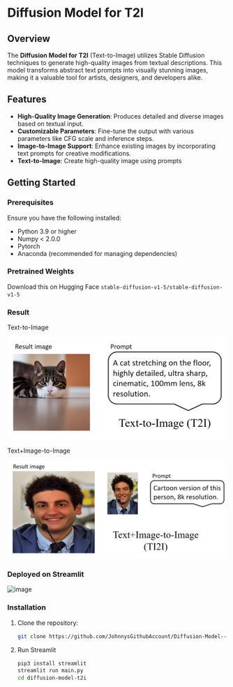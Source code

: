 # Diffusion Model for T2I

## Overview

The **Diffusion Model for T2I** (Text-to-Image) utilizes Stable Diffusion techniques to generate high-quality images from textual descriptions. This model transforms abstract text prompts into visually stunning images, making it a valuable tool for artists, designers, and developers alike.

## Features

- **High-Quality Image Generation**: Produces detailed and diverse images based on textual input.
- **Customizable Parameters**: Fine-tune the output with various parameters like CFG scale and inference steps.
- **Image-to-Image Support**: Enhance existing images by incorporating text prompts for creative modifications.
- **Text-to-Image**: Create high-quality image using prompts
## Getting Started

### Prerequisites

Ensure you have the following installed:

- Python 3.9 or higher
- Numpy < 2.0.0
- Pytorch
- Anaconda (recommended for managing dependencies)

### Pretrained Weights

Download this on Hugging Face `stable-diffusion-v1-5/stable-diffusion-v1-5`

### Result

Text-to-Image
<div style="text-align: center;">
    <img src="img_1.png" alt="img_1.png" width="500"/>
</div>

Text+Image-to-Image
<div style="text-align: center;">
    <img src="img_3.png" alt="img_3.png" width="500"/>
</div>

### Deployed on Streamlit
![image](https://github.com/user-attachments/assets/6f10e6dd-4f1f-4901-9f33-c639ab8d648c)

### Installation

1. Clone the repository:

   ```bash
   git clone https://github.com/JohnnysGithubAccount/Diffusion-Model--for-T2I.git

2. Run Streamlit
   ```bash
   pip3 install streamlit
   streamlit run main.py
   cd diffusion-model-t2i
